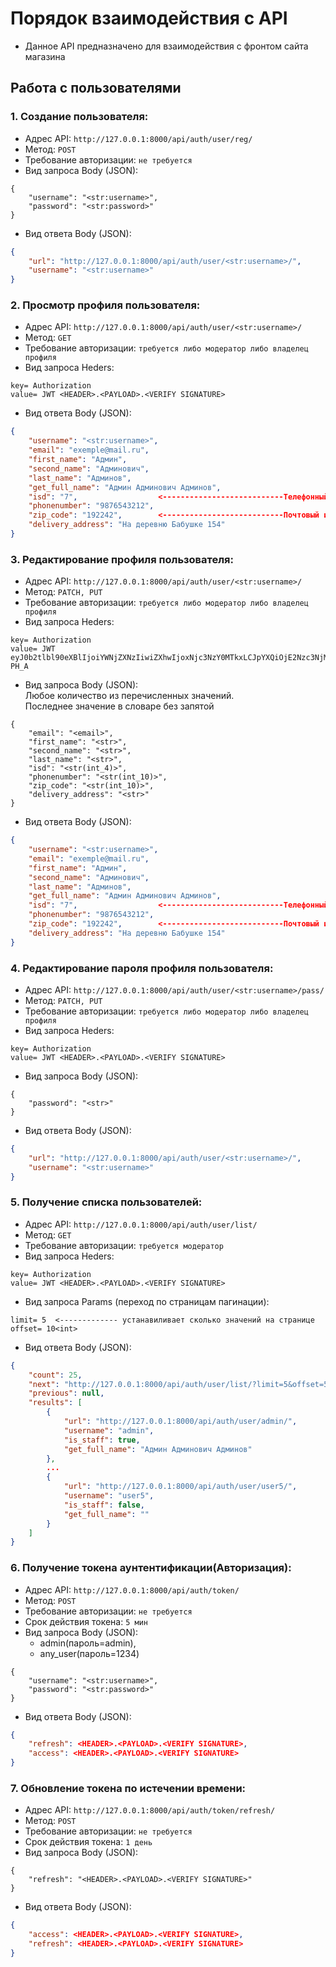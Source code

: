 # Порядок взаимодействия с API
* Данное API предназначено для взаимодействия с фронтом сайта магазина 
## Работа с пользователями 
### 1. Создание пользователя:
- Адрес API: `http://127.0.0.1:8000/api/auth/user/reg/` 
- Метод: `POST` 
- Требование авторизации: `не требуется` 
- Вид запроса Body (JSON):
```
{
    "username": "<str:username>",
    "password": "<str:password>"
}
```
- Вид ответа Body (JSON):
```JSON
{
    "url": "http://127.0.0.1:8000/api/auth/user/<str:username>/",
    "username": "<str:username>"
}
```
### 2. Просмотр профиля пользователя:
- Адрес API: `http://127.0.0.1:8000/api/auth/user/<str:username>/` 
- Метод: `GET` 
- Требование авторизации: `требуется либо модератор либо владелец профиля` 
- Вид запроса Heders:
```
key= Authorization
value= JWT <HEADER>.<PAYLOAD>.<VERIFY SIGNATURE>
```
- Вид ответа Body (JSON):
```JSON
{
    "username": "<str:username>", 
    "email": "exemple@mail.ru",
    "first_name": "Админ",
    "second_name": "Админович",
    "last_name": "Админов",
    "get_full_name": "Админ Админович Админов",
    "isd": "7",                  <---------------------------Телефонный код страны
    "phonenumber": "9876543212",
    "zip_code": "192242",        <---------------------------Почтовый индекс
    "delivery_address": "На деревню Бабушке 154"
}
```
### 3. Редактирование профиля пользователя:
- Адрес API: `http://127.0.0.1:8000/api/auth/user/<str:username>/` 
- Метод: `PATCH, PUT` 
- Требование авторизации: `требуется либо модератор либо владелец профиля` 
- Вид запроса Heders:
```
key= Authorization
value= JWT eyJ0b2tlbl90eXBlIjoiYWNjZXNzIiwiZXhwIjoxNjc3NzY0MTkxLCJpYXQiOjE2Nzc3NjM4OTEsImp0aSI6ImVjYmJkMjI5MTBkMzRmNTk5MDUxNTgzYWJkMzc3ZmU5IiwidXNlcl9pZCI6NDV9.uSUxsPqzTGajPMFnLKI4jnWLqCBPUwxfuI0uqK-PH_A
```
- Вид запроса Body (JSON):   
Любое количество из перечисленных значений.   
Последнее значение в словаре без запятой
```
{
    "email": "<email>",
    "first_name": "<str>",
    "second_name": "<str>",
    "last_name": "<str>",
    "isd": "<str(int_4)>",
    "phonenumber": "<str(int_10)>",
    "zip_code": "<str(int_10)>",
    "delivery_address": "<str>"
}
```
- Вид ответа Body (JSON):
```JSON
{
    "username": "<str:username>", 
    "email": "exemple@mail.ru",
    "first_name": "Админ",
    "second_name": "Админович",
    "last_name": "Админов",
    "get_full_name": "Админ Админович Админов",
    "isd": "7",                  <---------------------------Телефонный код страны
    "phonenumber": "9876543212",
    "zip_code": "192242",        <---------------------------Почтовый индекс
    "delivery_address": "На деревню Бабушке 154"
}
```
### 4. Редактирование пароля профиля пользователя:
- Адрес API: `http://127.0.0.1:8000/api/auth/user/<str:username>/pass/` 
- Метод: `PATCH, PUT` 
- Требование авторизации: `требуется либо модератор либо владелец профиля` 
- Вид запроса Heders:
```
key= Authorization
value= JWT <HEADER>.<PAYLOAD>.<VERIFY SIGNATURE>
```
- Вид запроса Body (JSON): 
```
{
    "password": "<str>"
}
```
- Вид ответа Body (JSON):
```JSON
{
    "url": "http://127.0.0.1:8000/api/auth/user/<str:username>/",
    "username": "<str:username>"
}
```
### 5. Получение списка пользователей:
- Адрес API: `http://127.0.0.1:8000/api/auth/user/list/` 
- Метод: `GET` 
- Требование авторизации: `требуется модератор ` 
- Вид запроса Heders:
```
key= Authorization
value= JWT <HEADER>.<PAYLOAD>.<VERIFY SIGNATURE>
```
- Вид запроса Params (переход по страницам пагинации):
```
limit= 5  <------------- устанавиливает сколько значений на странице 
offset= 10<int>
```
- Вид ответа Body (JSON):
```JSON
{
    "count": 25,
    "next": "http://127.0.0.1:8000/api/auth/user/list/?limit=5&offset=5",
    "previous": null,
    "results": [
        {
            "url": "http://127.0.0.1:8000/api/auth/user/admin/",
            "username": "admin",
            "is_staff": true,
            "get_full_name": "Админ Админович Админов"
        },
        ...
        {
            "url": "http://127.0.0.1:8000/api/auth/user/user5/",
            "username": "user5",
            "is_staff": false,
            "get_full_name": ""
        }
    ]
}
```
### 6. Получение токена аунтентификации(Авторизация):
- Адрес API: `http://127.0.0.1:8000/api/auth/token/` 
- Метод: `POST` 
- Требование авторизации: `не требуется`
- Срок действия токена: `5 мин`
- Вид запроса Body (JSON):  
  - admin(пароль=admin),  
  - any_user(пароль=1234)
```
{
    "username": "<str:username>",
    "password": "<str:password>"
}
```
- Вид ответа Body (JSON):
```JSON
{
    "refresh": <HEADER>.<PAYLOAD>.<VERIFY SIGNATURE>,
    "access": <HEADER>.<PAYLOAD>.<VERIFY SIGNATURE>
}
```
### 7. Обновление токена по истечении времени:
- Адрес API: `http://127.0.0.1:8000/api/auth/token/refresh/` 
- Метод: `POST` 
- Требование авторизации: `не требуется`
- Срок действия токена: `1 день`
- Вид запроса Body (JSON):  
```
{
    "refresh": "<HEADER>.<PAYLOAD>.<VERIFY SIGNATURE>"
}
```
- Вид ответа Body (JSON):
```JSON
{
    "access": <HEADER>.<PAYLOAD>.<VERIFY SIGNATURE>,
    "refresh": <HEADER>.<PAYLOAD>.<VERIFY SIGNATURE>
}
```
